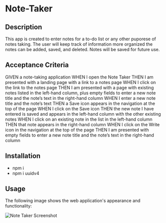 # Note-Taker

## Description

This app is created to enter notes for a to-do list or any other puporese of notes taking. The user will keep track of information more organized the notes can be added, saved, and deleted. Notes will be saved for future use. 

## Acceptance Criteria

GIVEN a note-taking application
WHEN I open the Note Taker
THEN I am presented with a landing page with a link to a notes page
WHEN I click on the link to the notes page
THEN I am presented with a page with existing notes listed in the left-hand column, plus empty fields to enter a new note title and the note’s text in the right-hand column
WHEN I enter a new note title and the note’s text
THEN a Save icon appears in the navigation at the top of the page
WHEN I click on the Save icon
THEN the new note I have entered is saved and appears in the left-hand column with the other existing notes
WHEN I click on an existing note in the list in the left-hand column
THEN that note appears in the right-hand column
WHEN I click on the Write icon in the navigation at the top of the page
THEN I am presented with empty fields to enter a new note title and the note’s text in the right-hand column

## Installation
- npm i
- npm i uuidv4 


## Usage

The following image shows the web application's appearance and functionality:

![Note Taker Screenshot ](https://user-images.githubusercontent.com/110436164/206873072-3b3b9744-c134-4e7f-8953-6800161c5fb2.png)
